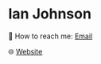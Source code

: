 # Ian Johnson

💬 How to reach me: [Email](mailto:tacoda@hey.com)

🌐 [Website](https://tacoda.github.io)
